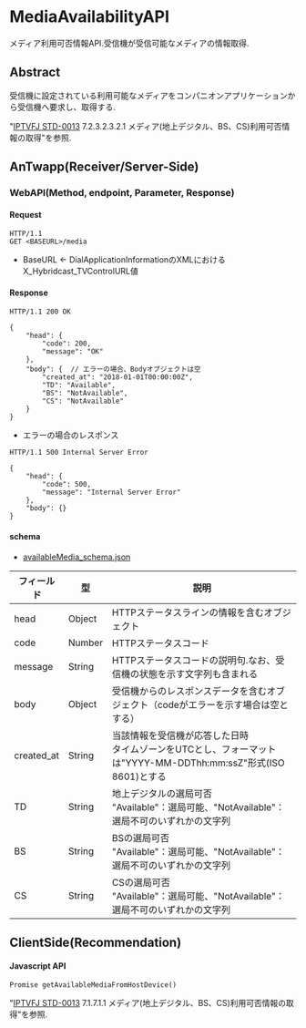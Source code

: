 # MediaAvailabilityAPI

メディア利用可否情報API.受信機が受信可能なメディアの情報取得.

## Abstract

受信機に設定されている利用可能なメディアをコンパニオンアプリケーションから受信機へ要求し、取得する.

"[IPTVFJ STD-0013](http://www.iptvforum.jp/download/input.html) 7.2.3.2.3.2.1 メディア(地上デジタル、BS、CS)利用可否情報の取得"を参照.

## AnTwapp(Receiver/Server-Side)

### WebAPI(Method, endpoint, Parameter, Response)

#### Request

```
HTTP/1.1
GET <BASEURL>/media
```

- BaseURL <- DialApplicationInformationのXMLにおけるX_Hybridcast_TVControlURL値

#### Response

```
HTTP/1.1 200 OK

{
    "head": {
        "code": 200,
        "message": "OK"
    },
    "body": {  // エラーの場合、Bodyオブジェクトは空
        "created_at": "2018-01-01T00:00:00Z",
        "TD": "Available",
        "BS": "NotAvailable",
        "CS": "NotAvailable"
    }
}
```

- エラーの場合のレスポンス

```
HTTP/1.1 500 Internal Server Error

{
    "head": {
        "code": 500,
        "message": "Internal Server Error"
    },
    "body": {}
}
```

#### schema

- [availableMedia_schema.json](../../app/src/main/assets/json-schema/availableMedia_schema.json)


フィールド | 型 | 説明
-- | -- | --
head | Object | HTTPステータスラインの情報を含むオブジェクト
code | Number | HTTPステータスコード
message | String | HTTPステータスコードの説明句.なお、受信機の状態を示す文字列も含まれる
body | Object | 受信機からのレスポンスデータを含むオブジェクト（codeがエラーを示す場合は空とする）
created_at | String | 当該情報を受信機が応答した日時<br/>タイムゾーンをUTCとし、フォーマットは"YYYY-MM-DDThh:mm:ssZ"形式(ISO 8601)とする
TD | String | 地上デジタルの選局可否<br/>"Available"：選局可能、"NotAvailable"：選局不可のいずれかの文字列
BS | String | BSの選局可否<br/>"Available"：選局可能、"NotAvailable"：選局不可のいずれかの文字列
CS | String | CSの選局可否<br/>"Available"：選局可能、"NotAvailable"：選局不可のいずれかの文字列


## ClientSide(Recommendation)

#### Javascript API

```
Promise getAvailableMediaFromHostDevice()
```

"[IPTVFJ STD-0013](http://www.iptvforum.jp/download/input.html) 7.1.7.1.1 メディア(地上デジタル、BS、CS)利用可否情報の取得"を参照.